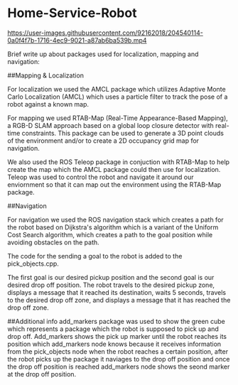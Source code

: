 # Home-Service-Robot

https://user-images.githubusercontent.com/92162018/204540114-0a0f4f7b-1716-4ec9-9021-a87ab6ba539b.mp4

Brief write up about packages used for localization, mapping and navigation:

##Mapping & Localization

For localization we used the AMCL package which utilizes Adaptive Monte Carlo Localization (AMCL) which uses a particle filter to track the pose of a robot against a known map. 

For mapping we used RTAB-Map (Real-Time Appearance-Based Mapping), a RGB-D SLAM approach based on a global loop closure detector with real-time constraints. This package can be used to generate a 3D point clouds of the environment and/or to create a 2D occupancy grid map for navigation.

We also used the ROS Teleop package in conjuction with RTAB-Map to help create the map which the AMCL package could then use for localization.
Teleop was used to control the robot and navigate it around our enviornment so that it can map out the environment using the RTAB-Map package.

##Navigation

For navigation we used the ROS navigation stack which creates a path for the robot based on Dijkstra's algorithm which is a variant of the Uniform Cost Search algorithm, which creates a path to the goal position while avoiding obstacles on the path.

The code for the sending a goal to the robot is added to the pick_objects.cpp.

The first goal is our desired pickup position and the second goal is our desired drop off position. The robot travels to the desired pickup zone, displays a message that it reached its destination, waits 5 seconds, travels to the desired drop off zone, and displays a message that it has reached the drop off zone. 

##Additional info
add_markers package was used to show the green cube which represents a package which the robot is supposed to pick up and drop off. Add_markers  shows the pick up marker until the robot reaches its position which add_markers node knows because it receives information from the pick_objects node when the robot reaches a certain position, after the robot picks up the package it naviages to the drop off position and once the drop off position is reached add_markers node shows the seond marker at the drop off position.




